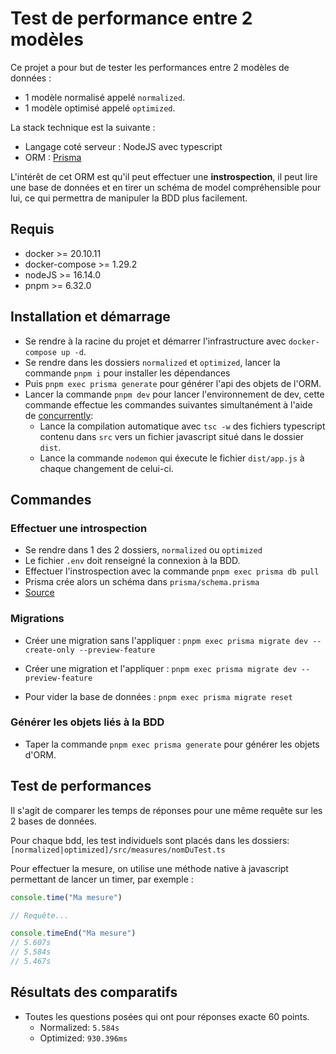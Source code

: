 # Test de performance entre 2 modèles

Ce projet a pour but de tester les performances entre 2 modèles de données : 

- 1 modèle normalisé appelé `normalized`.
- 1 modèle optimisé appelé `optimized`.

La stack technique est la suivante :
- Langage coté serveur : NodeJS avec typescript
- ORM : [Prisma](https://www.prisma.io/)

L'intérêt de cet ORM est qu'il peut effectuer une **instrospection**, il peut lire une base de données et en tirer un schéma de model compréhensible pour lui, ce qui permettra de manipuler la BDD plus facilement.

## Requis

- docker >= 20.10.11
- docker-compose >= 1.29.2
- nodeJS >= 16.14.0
- pnpm >= 6.32.0

## Installation et démarrage

- Se rendre à la racine du projet et démarrer l'infrastructure avec `docker-compose up -d`.
- Se rendre dans les dossiers `normalized` et `optimized`, lancer la commande `pnpm i` pour installer les dépendances
- Puis `pnpm exec prisma generate` pour générer l'api des objets de l'ORM.
- Lancer la commande `pnpm dev` pour lancer l'environnement de dev, cette commande effectue les commandes suivantes simultanément à l'aide de [concurrently](https://www.npmjs.com/package/concurrently):
  - Lance la compilation automatique avec `tsc -w` des fichiers typescript contenu dans `src` vers un fichier javascript situé dans le dossier `dist`.
  - Lance la commande `nodemon` qui éxecute le fichier `dist/app.js` à chaque changement de celui-ci.

## Commandes

### Effectuer une introspection
- Se rendre dans 1 des 2 dossiers, `normalized` ou `optimized`
- Le fichier `.env` doit renseigné la connexion à la BDD.
- Effectuer l'instrospection avec la commande `pnpm exec prisma db pull`
- Prisma crée alors un schéma dans `prisma/schema.prisma`
- [Source](https://www.prisma.io/docs/getting-started/setup-prisma/add-to-existing-project/relational-databases/introspection-typescript-mysql)

### Migrations

- Créer une migration sans l'appliquer : `pnpm exec prisma migrate dev --create-only --preview-feature`
- Créer une migration et l'appliquer : `pnpm exec prisma migrate dev --preview-feature`

- Pour vider la base de données : `pnpm exec prisma migrate reset`

### Générer les objets liés à la BDD
- Taper la commande `pnpm exec prisma generate` pour générer les objets d'ORM.

## Test de performances

Il s'agit de comparer les temps de réponses pour une même requête sur les 2 bases de données.

Pour chaque bdd, les test individuels sont placés dans les dossiers: `[normalized|optimized]/src/measures/nomDuTest.ts`

Pour effectuer la mesure, on utilise une méthode native à javascript permettant de lancer un timer, par exemple :

```js
console.time("Ma mesure")

// Requête...

console.timeEnd("Ma mesure")
// 5.607s
// 5.584s
// 5.467s

```

## Résultats des comparatifs

- Toutes les questions posées qui ont pour réponses exacte 60 points.
  - Normalized: `5.584s`
  - Optimized: `930.396ms`